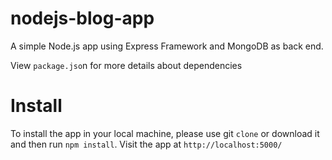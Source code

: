 # nodejs-blog-app

A simple Node.js app using Express Framework and MongoDB as back end. 

View `package.jso`n for more details about dependencies
# Install
To install the app in your local machine, please use git `clone` or download it and then run `npm install`.
Visit the app at `http://localhost:5000/`
